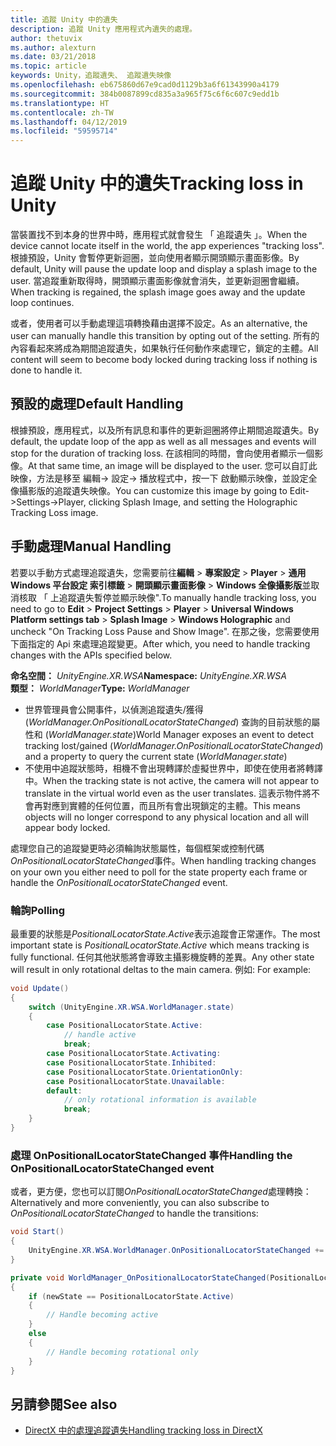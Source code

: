```yaml
---
title: 追蹤 Unity 中的遺失
description: 追蹤 Unity 應用程式內遺失的處理。
author: thetuvix
ms.author: alexturn
ms.date: 03/21/2018
ms.topic: article
keywords: Unity，追蹤遺失、 追蹤遺失映像
ms.openlocfilehash: eb675860d67e9cad0d1129b3a6f61343990a4179
ms.sourcegitcommit: 384b0087899cd835a3a965f75c6f6c607c9edd1b
ms.translationtype: HT
ms.contentlocale: zh-TW
ms.lasthandoff: 04/12/2019
ms.locfileid: "59595714"
---
```

# <a name="tracking-loss-in-unity"></a><span data-ttu-id="a3791-104">追蹤 Unity 中的遺失</span><span class="sxs-lookup"><span data-stu-id="a3791-104">Tracking loss in Unity</span></span>

<span data-ttu-id="a3791-105">當裝置找不到本身的世界中時，應用程式就會發生 「 追蹤遺失 」。</span><span class="sxs-lookup"><span data-stu-id="a3791-105">When the device cannot locate itself in the world, the app experiences "tracking loss".</span></span> <span data-ttu-id="a3791-106">根據預設，Unity 會暫停更新迴圈，並向使用者顯示開頭顯示畫面影像。</span><span class="sxs-lookup"><span data-stu-id="a3791-106">By default, Unity will pause the update loop and display a splash image to the user.</span></span> <span data-ttu-id="a3791-107">當追蹤重新取得時，開頭顯示畫面影像就會消失，並更新迴圈會繼續。</span><span class="sxs-lookup"><span data-stu-id="a3791-107">When tracking is regained, the splash image goes away and the update loop continues.</span></span>

<span data-ttu-id="a3791-108">或者，使用者可以手動處理這項轉換藉由選擇不設定。</span><span class="sxs-lookup"><span data-stu-id="a3791-108">As an alternative, the user can manually handle this transition by opting out of the setting.</span></span> <span data-ttu-id="a3791-109">所有的內容看起來將成為期間追蹤遺失，如果執行任何動作來處理它，鎖定的主體。</span><span class="sxs-lookup"><span data-stu-id="a3791-109">All content will seem to become body locked during tracking loss if nothing is done to handle it.</span></span>

## <a name="default-handling"></a><span data-ttu-id="a3791-110">預設的處理</span><span class="sxs-lookup"><span data-stu-id="a3791-110">Default Handling</span></span>

<span data-ttu-id="a3791-111">根據預設，應用程式，以及所有訊息和事件的更新迴圈將停止期間追蹤遺失。</span><span class="sxs-lookup"><span data-stu-id="a3791-111">By default, the update loop of the app as well as all messages and events will stop for the duration of tracking loss.</span></span> <span data-ttu-id="a3791-112">在該相同的時間，會向使用者顯示一個影像。</span><span class="sxs-lookup"><span data-stu-id="a3791-112">At that same time, an image will be displayed to the user.</span></span> <span data-ttu-id="a3791-113">您可以自訂此映像，方法是移至 編輯-> 設定-> 播放程式中，按一下 啟動顯示映像，並設定全像攝影版的追蹤遺失映像。</span><span class="sxs-lookup"><span data-stu-id="a3791-113">You can customize this image by going to Edit->Settings->Player, clicking Splash Image, and setting the Holographic Tracking Loss image.</span></span>

## <a name="manual-handling"></a><span data-ttu-id="a3791-114">手動處理</span><span class="sxs-lookup"><span data-stu-id="a3791-114">Manual Handling</span></span>

<span data-ttu-id="a3791-115">若要以手動方式處理追蹤遺失，您需要前往**編輯** > **專案設定** > **Player**  >  **通用 Windows 平台設定 索引標籤** > **開頭顯示畫面影像** > **Windows 全像攝影版**並取消核取 「 上追蹤遺失暫停並顯示映像".</span><span class="sxs-lookup"><span data-stu-id="a3791-115">To manually handle tracking loss, you need to go to **Edit** > **Project Settings** > **Player** > **Universal Windows Platform settings tab** > **Splash Image** > **Windows Holographic** and uncheck "On Tracking Loss Pause and Show Image".</span></span> <span data-ttu-id="a3791-116">在那之後，您需要使用下面指定的 Api 來處理追蹤變更。</span><span class="sxs-lookup"><span data-stu-id="a3791-116">After which, you need to handle tracking changes with the APIs specified below.</span></span>

<span data-ttu-id="a3791-117">**命名空間：** *UnityEngine.XR.WSA*</span><span class="sxs-lookup"><span data-stu-id="a3791-117">**Namespace:** *UnityEngine.XR.WSA*</span></span><br>
<span data-ttu-id="a3791-118">**類型：** *WorldManager*</span><span class="sxs-lookup"><span data-stu-id="a3791-118">**Type:** *WorldManager*</span></span>

* <span data-ttu-id="a3791-119">世界管理員會公開事件，以偵測追蹤遺失/獲得 (*WorldManager.OnPositionalLocatorStateChanged*) 查詢的目前狀態的屬性和 (*WorldManager.state*)</span><span class="sxs-lookup"><span data-stu-id="a3791-119">World Manager exposes an event to detect tracking lost/gained (*WorldManager.OnPositionalLocatorStateChanged*) and a property to query the current state (*WorldManager.state*)</span></span>
* <span data-ttu-id="a3791-120">不使用中追蹤狀態時，相機不會出現轉譯於虛擬世界中，即使在使用者將轉譯中。</span><span class="sxs-lookup"><span data-stu-id="a3791-120">When the tracking state is not active, the camera will not appear to translate in the virtual world even as the user translates.</span></span> <span data-ttu-id="a3791-121">這表示物件將不會再對應到實體的任何位置，而且所有會出現鎖定的主體。</span><span class="sxs-lookup"><span data-stu-id="a3791-121">This means objects will no longer correspond to any physical location and all will appear body locked.</span></span>

<span data-ttu-id="a3791-122">處理您自己的追蹤變更時必須輪詢狀態屬性，每個框架或控制代碼*OnPositionalLocatorStateChanged*事件。</span><span class="sxs-lookup"><span data-stu-id="a3791-122">When handling tracking changes on your own you either need to poll for the state property each frame or handle the *OnPositionalLocatorStateChanged* event.</span></span>

### <a name="polling"></a><span data-ttu-id="a3791-123">輪詢</span><span class="sxs-lookup"><span data-stu-id="a3791-123">Polling</span></span>

<span data-ttu-id="a3791-124">最重要的狀態是*PositionalLocatorState.Active*表示追蹤會正常運作。</span><span class="sxs-lookup"><span data-stu-id="a3791-124">The most important state is *PositionalLocatorState.Active* which means tracking is fully functional.</span></span> <span data-ttu-id="a3791-125">任何其他狀態將會導致主攝影機旋轉的差異。</span><span class="sxs-lookup"><span data-stu-id="a3791-125">Any other state will result in only rotational deltas to the main camera.</span></span> <span data-ttu-id="a3791-126">例如: </span><span class="sxs-lookup"><span data-stu-id="a3791-126">For example:</span></span>

```cs
void Update()
{
    switch (UnityEngine.XR.WSA.WorldManager.state)
    {
        case PositionalLocatorState.Active:
            // handle active
            break;
        case PositionalLocatorState.Activating:
        case PositionalLocatorState.Inhibited:
        case PositionalLocatorState.OrientationOnly:
        case PositionalLocatorState.Unavailable:
        default:
            // only rotational information is available
            break;
    }
}
```

### <a name="handling-the-onpositionallocatorstatechanged-event"></a><span data-ttu-id="a3791-127">處理 OnPositionalLocatorStateChanged 事件</span><span class="sxs-lookup"><span data-stu-id="a3791-127">Handling the OnPositionalLocatorStateChanged event</span></span>

<span data-ttu-id="a3791-128">或者，更方便，您也可以訂閱*OnPositionalLocatorStateChanged*處理轉換：</span><span class="sxs-lookup"><span data-stu-id="a3791-128">Alternatively and more conveniently, you can also subscribe to *OnPositionalLocatorStateChanged* to handle the transitions:</span></span>

```cs
void Start()
{
    UnityEngine.XR.WSA.WorldManager.OnPositionalLocatorStateChanged += WorldManager_OnPositionalLocatorStateChanged;
}

private void WorldManager_OnPositionalLocatorStateChanged(PositionalLocatorState oldState, PositionalLocatorState newState)
{
    if (newState == PositionalLocatorState.Active)
    {
        // Handle becoming active
    }
    else
    {
        // Handle becoming rotational only
    }
}
```

## <a name="see-also"></a><span data-ttu-id="a3791-129">另請參閱</span><span class="sxs-lookup"><span data-stu-id="a3791-129">See also</span></span>
* [<span data-ttu-id="a3791-130">DirectX 中的處理追蹤遺失</span><span class="sxs-lookup"><span data-stu-id="a3791-130">Handling tracking loss in DirectX</span></span>](coordinate-systems-in-directx.md#handling-tracking-loss)
